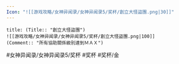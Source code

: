 ```yaml
---
Icon: "![[游戏攻略/女神异闻录/女神异闻录5/奖杯/創立大怪盜團.png|30]]"
---
```

```ad-common-gold-trophy
title: (Title:: "創立大怪盜團")
![[游戏攻略/女神异闻录/女神异闻录5/奖杯/創立大怪盜團.png|100]]
(Comment:: "所有協助關係級別達到ＭＡＸ")
```

#女神异闻录/女神异闻录5/奖杯 #奖杯 #奖杯/金
